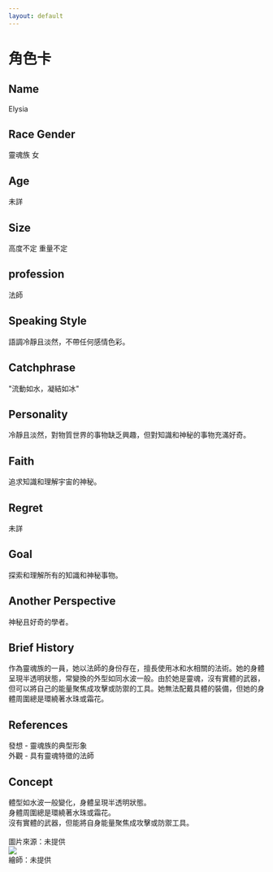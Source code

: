 ```yaml
---
layout: default
---
```


# 角色卡

## Name
Elysia

## Race Gender
靈魂族 女

## Age
未詳

## Size
高度不定 重量不定

## profession
法師

## Speaking Style
語調冷靜且淡然，不帶任何感情色彩。

## Catchphrase
"流動如水，凝結如冰"

## Personality
冷靜且淡然，對物質世界的事物缺乏興趣，但對知識和神秘的事物充滿好奇。

## Faith
追求知識和理解宇宙的神秘。

## Regret
未詳

## Goal 
探索和理解所有的知識和神秘事物。

## Another Perspective
神秘且好奇的學者。

## Brief History
作為靈魂族的一員，她以法師的身份存在，擅長使用冰和水相關的法術。她的身體呈現半透明狀態，常變換的外型如同水波一般。由於她是靈魂，沒有實體的武器，但可以將自己的能量聚焦成攻擊或防禦的工具。她無法配戴具體的裝備，但她的身體周圍總是環繞著水珠或霜花。

## References
發想 - 靈魂族的典型形象<br>
外觀 - 具有靈魂特徵的法師

## Concept
體型如水波一般變化，身體呈現半透明狀態。<br>
身體周圍總是環繞著水珠或霜花。<br>
沒有實體的武器，但能將自身能量聚焦成攻擊或防禦工具。<br>
<br>圖片來源：未提供<br>
<img src="./Elysia.jpg">
<br>繪師：未提供